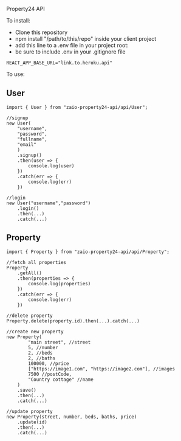 Property24 API

To install:

-   Clone this repository
-   npm install "/path/to/this/repo" inside your client project
-   add this line to a .env file in your project root:
-   be sure to include .env in your .gitignore file

```
REACT_APP_BASE_URL="link.to.heroku.api"
```

To use:

## User

```
import { User } from "zaio-property24-api/api/User";

//signup
new User(
    "username",
    "password",
    "fullname",
    "email"
    )
    .signup()
    .then(user => {
        console.log(user)
    })
    .catch(err => {
        console.log(err)
    })

//login
new User("username","password")
    .login()
    .then(...)
    .catch(...)

```

## Property

```
import { Property } from "zaio-property24-api/api/Property";

//fetch all properties
Property
    .getAll()
    .then(properties => {
        console.log(properties)
    })
    .catch(err => {
        console.log(err)
    })

//delete property
Property.delete(property.id).then(...).catch(...)

//create new property
new Property(
        "main street", //street
        5, //number
        2, //beds
        2, //baths
        100000, //price
        ["https://image1.com", "https://image2.com"], //images
        7500 //postCode,
        "Country cottage" //name
    )
    .save()
    .then(...)
    .catch(...)

//update property
new Property(street, number, beds, baths, price)
    .update(id)
    .then(...)
    .catch(...)

```
